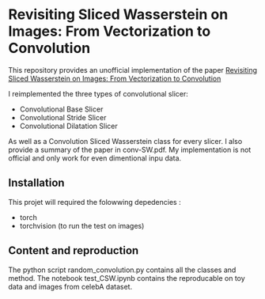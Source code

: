 # Revisiting Sliced Wasserstein on Images: From Vectorization to Convolution

This repository provides an unofficial implementation of the paper [Revisiting Sliced Wasserstein on Images: From Vectorization to Convolution](https://nhatptnk8912.github.io/Revisiting_Sliced_Wasserstein_Arxiv.pdf) 

I reimplemented the three types of convolutional slicer:
- Convolutional Base Slicer
- Convolutional Stride Slicer
- Convolutional Dilatation Slicer

As well as a Convolution Sliced Wasserstein class for every slicer. I also provide a summary of the paper in conv-SW.pdf. My implementation is not official and only work for even dimentional inpu data.

## Installation

This projet will required the folowwing depedencies :
- torch
- torchvision (to run the test on images)

## Content and reproduction

The python script random_convolution.py contains all the classes and method. The notebook test_CSW.ipynb contains the reproducable on toy data and images from celebA dataset.

